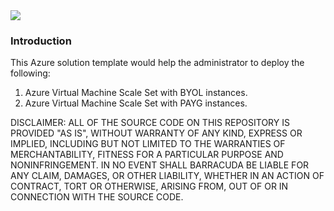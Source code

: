 <a href="https://portal.azure.com/#create/Microsoft.Template/uri/https%3A%2F%2Fraw.githubusercontent.com%2Fbarracudanetworks%2Fwaf-azure-templates%2Fmaster%2FARMTemplates%2Fconsolidated_VMSS_template%2FmainTemplate.json" target="_blank">
<img src="http://azuredeploy.net/deploybutton.png"/>
</a>

### Introduction

This Azure solution template would help the administrator to deploy the following: 

1. Azure Virtual Machine Scale Set with BYOL instances.
2. Azure Virtual Machine Scale Set with PAYG instances.

DISCLAIMER: ALL OF THE SOURCE CODE ON THIS REPOSITORY IS PROVIDED "AS IS", WITHOUT WARRANTY OF ANY KIND, EXPRESS OR IMPLIED, INCLUDING BUT NOT LIMITED TO THE WARRANTIES OF MERCHANTABILITY, FITNESS FOR A PARTICULAR PURPOSE AND NONINFRINGEMENT. IN NO EVENT SHALL BARRACUDA BE LIABLE FOR ANY CLAIM, DAMAGES, OR OTHER LIABILITY, WHETHER IN AN ACTION OF CONTRACT, TORT OR OTHERWISE, ARISING FROM, OUT OF OR IN CONNECTION WITH THE SOURCE CODE.


